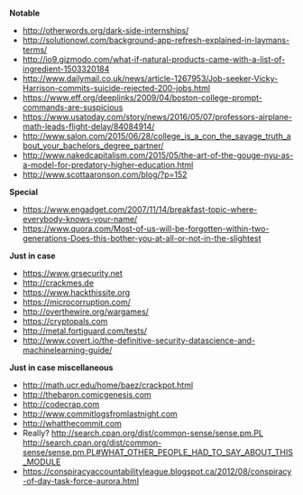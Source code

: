 **Notable**
* http://otherwords.org/dark-side-internships/
* http://solutionowl.com/background-app-refresh-explained-in-laymans-terms/
* http://io9.gizmodo.com/what-if-natural-products-came-with-a-list-of-ingredient-1503320184
* http://www.dailymail.co.uk/news/article-1267953/Job-seeker-Vicky-Harrison-commits-suicide-rejected-200-jobs.html
* https://www.eff.org/deeplinks/2009/04/boston-college-prompt-commands-are-suspicious
* https://www.usatoday.com/story/news/2016/05/07/professors-airplane-math-leads-flight-delay/84084914/
* http://www.salon.com/2015/06/28/college_is_a_con_the_savage_truth_about_your_bachelors_degree_partner/
* http://www.nakedcapitalism.com/2015/05/the-art-of-the-gouge-nyu-as-a-model-for-predatory-higher-education.html
* http://www.scottaaronson.com/blog/?p=152

**Special** 
* https://www.engadget.com/2007/11/14/breakfast-topic-where-everybody-knows-your-name/
* https://www.quora.com/Most-of-us-will-be-forgotten-within-two-generations-Does-this-bother-you-at-all-or-not-in-the-slightest

**Just in case**
* https://www.grsecurity.net
* http://crackmes.de
* https://www.hackthissite.org
* https://microcorruption.com/
* http://overthewire.org/wargames/
* https://cryptopals.com
* http://metal.fortiguard.com/tests/
* http://www.covert.io/the-definitive-security-datascience-and-machinelearning-guide/

**Just in case miscellaneous** 
* http://math.ucr.edu/home/baez/crackpot.html
* http://thebaron.comicgenesis.com
* http://codecrap.com
* http://www.commitlogsfromlastnight.com
* http://whatthecommit.com
* Really? http://search.cpan.org/dist/common-sense/sense.pm.PL http://search.cpan.org/dist/common-sense/sense.pm.PL#WHAT_OTHER_PEOPLE_HAD_TO_SAY_ABOUT_THIS_MODULE
* https://conspiracyaccountabilityleague.blogspot.ca/2012/08/conspiracy-of-day-task-force-aurora.html
